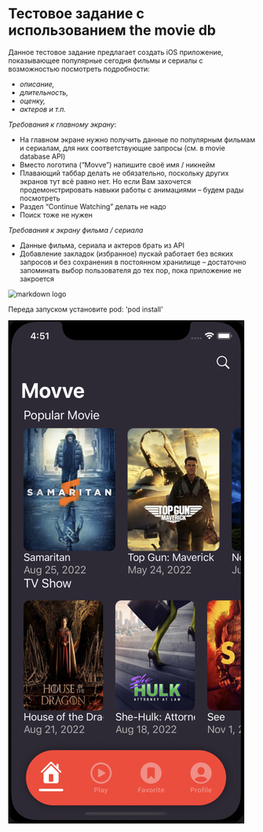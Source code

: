 # Тестовое задание с использованием the movie db
Данное тестовое задание предлагает создать iOS приложение, показывающее популярные сегодня фильмы и сериалы с возможностью посмотреть подробности: 
- *описание,* 
- *длительность,* 
- *оценку,* 
- *актеров и т.п.*

*Требования к главному экрану*:
- На главном экране нужно получить данные по популярным фильмам и сериалам, для них соответствующие запросы (см. в movie database API)
- Вместо логотипа (“Movve”) напишите своё имя / никнейм
- Плавающий таббар делать не обязательно, поскольку других экранов тут всё равно нет. Но если Вам захочется продемонстрировать навыки работы с анимациями – будем рады посмотреть
- Раздел “Continue Watching” делать не надо
- Поиск тоже не нужен

*Требования к экрану фильма / сериала*
- Данные фильма, сериала и актеров брать из API
- Добавление закладок (избранное) пускай работает без всяких запросов и без сохранения в постоянном хранилище – достаточно запоминать выбор пользователя до тех пор, пока приложение не закроется

![markdown logo](https://swiftapps.ru/wp-content/uploads/2022/02/testovoe-zadanie-junior-ios-developer-prilozhenie-movie.webp)

Переда запуском установите pod: 'pod install'

![markdown logo](https://raw.githubusercontent.com/DBerdnikovO/Test-task-1/main/Снимок%20экрана%202022-08-29%20в%2016.51.35.png?token=GHSAT0AAAAAABXZ7SYTCMGFSNHFDNLUBJQCYYMW4GA)
